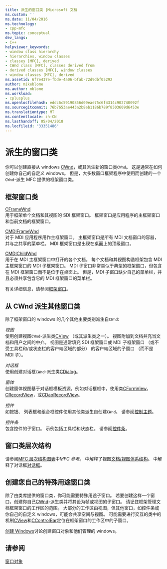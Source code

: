 ```yaml
---
title: 派生的窗口类 |Microsoft 文档
ms.custom: ''
ms.date: 11/04/2016
ms.technology:
- cpp-mfc
ms.topic: conceptual
dev_langs:
- C++
helpviewer_keywords:
- window class hierarchy
- hierarchies, window classes
- classes [MFC], derived
- CWnd class [MFC], classes derived from
- derived classes [MFC], window classes
- window classes [MFC], derived
ms.assetid: 6f7e437e-fbde-4a06-bfab-72d9dbf05292
author: mikeblome
ms.author: mblome
ms.workload:
- cplusplus
ms.openlocfilehash: eddc6c59190856d09eae75c6f4314c902740092f
ms.sourcegitcommit: 76b7653ae443a2b8eb1186b789f8503609d6453e
ms.translationtype: MT
ms.contentlocale: zh-CN
ms.lasthandoff: 05/04/2018
ms.locfileid: "33351486"
---
```

# <a name="derived-window-classes"></a>派生的窗口类
你可以创建直接从 windows [CWnd](../mfc/reference/cwnd-class.md)，或其派生新的窗口类`CWnd`。 这是通常在如何创建你自己的自定义 windows。 但是，大多数窗口框架程序中使用而创建的一个`CWnd`-派生 MFC 提供的框架窗口类。  
  
## <a name="frame-window-classes"></a>框架窗口类  
 [CFrameWnd](../mfc/reference/cframewnd-class.md)  
 用于框架单个文档和其视图的 SDI 框架窗口。 框架窗口是应用程序的主框架窗口和当前文档的框架窗口。  
  
 [CMDIFrameWnd](../mfc/reference/cmdiframewnd-class.md)  
 对于 MDI 应用程序用作主框架窗口。 主框架窗口是所有 MDI 文档窗口的容器，并与之共享的菜单栏。 MDI 框架窗口是出现在桌面上的顶级窗口。  
  
 [CMDIChildWnd](../mfc/reference/cmdichildwnd-class.md)  
 用于在 MDI 主框架窗口中打开的各个文档。 每个文档和其视图构造框架包含 MDI 主框架窗口的 MDI 子框架窗口。 MDI 子窗口非常类似于典型的框架窗口，但包含在 MDI 框架窗口而不是位于在桌面上。 但是，MDI 子窗口缺少自己的菜单栏，并且必须共享包含它的 MDI 框架窗口的菜单栏。  
  
 有关详细信息，请参阅[框架窗口](../mfc/frame-windows.md)。  
  
## <a name="other-window-classes-derived-from-cwnd"></a>从 CWnd 派生其他窗口类  
 除了框架窗口的 windows 的几个其他主要类别派生自`CWnd`:  
  
 *视图*  
 使用创建视图`CWnd`-派生类[CView](../mfc/reference/cview-class.md) （或其派生类之一）。 视图附加到文档并充当文档和用户之间的中介。 视图是通常填充 SDI 框架窗口或 MDI 子框架窗口 （或不受工具栏和/或状态栏的客户端区域的部分） 的客户端区域的子窗口 （而不是 MDI 子）。  
  
 *对话框*  
 使用创建对话框`CWnd`-派生类[CDialog](../mfc/reference/cdialog-class.md)。  
  
 *窗体*  
 创建窗体视图基于对话框模板资源，例如对话框框中，使用类[CFormView](../mfc/reference/cformview-class.md)， [CRecordView](../mfc/reference/crecordview-class.md)，或[CDaoRecordView](../mfc/reference/cdaorecordview-class.md)。  
  
 *控件*  
 如按钮、 列表框和组合框控件使用其他类派生自创建`CWnd`。 请参阅[控制主题](../mfc/controls-mfc.md)。  
  
 *控件条*  
 包含控件的子窗口。 示例包括工具栏和状态栏。 请参阅[控件条](../mfc/control-bars.md)。  
  
## <a name="window-class-hierarchy"></a>窗口类层次结构  
 请参阅[MFC 层次结构图表](../mfc/hierarchy-chart.md)中*MFC 参考*。 中解释了视图[文档/视图体系结构](../mfc/document-view-architecture.md)。 中解释了对话框[对话框](../mfc/dialog-boxes.md)。  
  
## <a name="creating-your-own-special-purpose-window-classes"></a>创建您自己的特殊用途窗口类  
 除了由类库提供的窗口类，你可能需要特殊用途子窗口。 若要创建这样一个窗口，创建你自己[CWnd](../mfc/reference/cwnd-class.md)-派生类并将其设为帧或视图的子窗口。 请记住框架管理文档框架窗口的工作区的范围。 大部分的工作区由视图，但其他窗口，如控件条或你自己的自定义 windows，可能会共享空间与视图。 可能需要进行交互的类中的机制[CView](../mfc/reference/cview-class.md)和[CControlBar](../mfc/reference/ccontrolbar-class.md)定位在框架窗口的工作区中的子窗口。  
  
 [创建 Windows](../mfc/creating-windows.md)讨论创建窗口对象和他们管理的 windows。  
  
## <a name="see-also"></a>请参阅  
 [窗口对象](../mfc/window-objects.md)

